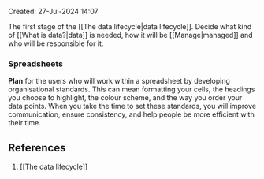 Created: 27-Jul-2024 14:07

The first stage of the [[The data lifecycle|data lifecycle]]. Decide what kind of [[What is data?|data]] is needed, how it will be [[Manage|managed]] and who will be responsible for it.
### Spreadsheets
**Plan** for the users who will work within a spreadsheet by developing organisational standards. This can mean formatting your cells, the headings you choose to highlight, the colour scheme, and the way you order your data points. When you take the time to set these standards, you will improve communication, ensure consistency, and help people be more efficient with their time.
## References
1. [[The data lifecycle]]